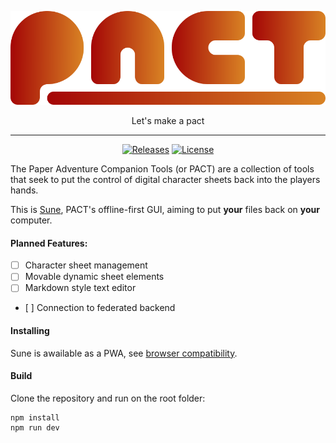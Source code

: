 <div align="center">

![Banner for PACT](assets/pact-banner-transparent.svg)

Let's make a pact

---

[![Releases](https://img.shields.io/github/v/release/pactmd/sune)](https://github.com/pactmd/sune/releases)
[![License](https://img.shields.io/github/license/pactmd/sune)](LICENSE)

</div>

The Paper Adventure Companion Tools (or PACT) are a collection of tools that seek to put the control of digital character sheets back into the players hands.

This is [Sune](https://forgottenrealms.fandom.com/wiki/Sune), PACT's offline-first GUI, aiming to put **your** files back on **your** computer.

#### Planned Features:

- [ ] Character sheet management
- [ ] Movable dynamic sheet elements
- [ ] Markdown style text editor
- [ ] Connection to federated backend

#### Installing

Sune is awailable as a PWA, see [browser compatibility](https://en.wikipedia.org/wiki/Progressive_web_app#Browser_support).

#### Build

Clone the repository and run on the root folder:
```
npm install
npm run dev
```